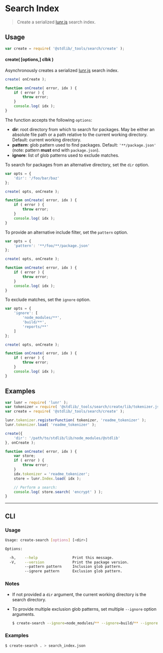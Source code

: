# Search Index

> Create a serialized [lunr.js][lunr-js] search index.

<section class="usage">

## Usage

```javascript
var create = require( '@stdlib/_tools/search/create' );
```

#### create( \[options,] clbk )

Asynchronously creates a serialized [lunr.js][lunr-js] search index.

```javascript
create( onCreate );

function onCreate( error, idx ) {
    if ( error ) {
        throw error;
    }
    console.log( idx );
}
```

The function accepts the following `options`:

-   **dir**: root directory from which to search for packages. May be either an absolute file path or a path relative to the current working directory. Default: current working directory.
-   **pattern**: glob pattern used to find packages. Default: `'**/package.json'` (note: pattern **must** end with `package.json`).
-   **ignore**: list of glob patterns used to exclude matches.

To search for packages from an alternative directory, set the `dir` option.

```javascript
var opts = {
    'dir': '/foo/bar/baz'
};

create( opts, onCreate );

function onCreate( error, idx ) {
    if ( error ) {
        throw error;
    }
    console.log( idx );
}
```

To provide an alternative include filter, set the `pattern` option.

```javascript
var opts = {
    'pattern': '**/foo/**/package.json'
};

create( opts, onCreate );

function onCreate( error, idx ) {
    if ( error ) {
        throw error;
    }
    console.log( idx );
}
```

To exclude matches, set the `ignore` option.

```javascript
var opts = {
    'ignore': [
        'node_modules/**',
        'build/**',
        'reports/**'
    ]
};

create( opts, onCreate );

function onCreate( error, idx ) {
    if ( error ) {
        throw error;
    }
    console.log( idx );
}
```

</section>

<!-- /.usage -->

<section class="examples">

## Examples

<!-- TODO: Remove internal require -->

<!-- eslint no-undef: "error" -->

<!-- eslint-disable stdlib/no-internal-require -->

```javascript
var lunr = require( 'lunr' );
var tokenizer = require( '@stdlib/_tools/search/create/lib/tokenizer.js' );
var create = require( '@stdlib/_tools/search/create' );

lunr.tokenizer.registerFunction( tokenizer, 'readme_tokenizer' );
lunr.tokenizer.load( 'readme_tokenizer' );

create({
    'dir': '/path/to/stdlib/lib/node_modules/@stdlib'
}, onCreate );

function onCreate( error, idx ) {
    var store;
    if ( error ) {
        throw error;
    }
    idx.tokenizer = 'readme_tokenizer';
    store = lunr.Index.load( idx );

    // Perform a search:
    console.log( store.search( 'encrypt' ) );
}
```

</section>

<!-- /.examples -->

* * *

<section class="cli">

## CLI

<section class="usage">

### Usage

```bash
Usage: create-search [options] [<dir>]

Options:

  -h,    --help                Print this message.
  -V,    --version             Print the package version.
         --pattern pattern     Inclusion glob pattern.
         --ignore pattern      Exclusion glob pattern.
```

</section>

<!-- /.usage -->

<section class="notes">

### Notes

-   If not provided a `dir` argument, the current working directory is the search directory.

-   To provide multiple exclusion glob patterns, set multiple `--ignore` option arguments.

    ```bash
    $ create-search --ignore=node_modules/** --ignore=build/** --ignore=reports/**
    ```

</section>

<!-- /.notes -->

<section class="examples">

### Examples

```bash
$ create-search . > search_index.json
```

</section>

<!-- /.examples -->

</section>

<!-- /.cli -->

<section class="links">

[lunr-js]: http://lunrjs.com/

</section>

<!-- /.links -->
